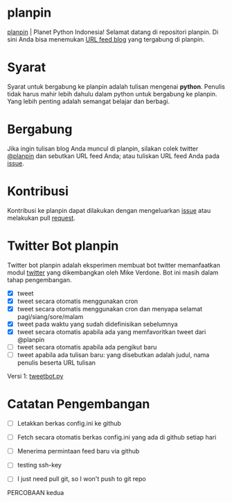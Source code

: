 planpin
=======

[planpin](http://planet.python.or.id) | Planet Python Indonesia! Selamat datang di repositori planpin. Di sini Anda bisa menemukan [URL feed blog](https://github.com/za/planpin/blob/master/planpin.config) yang tergabung di planpin. 

Syarat
======

Syarat untuk bergabung ke planpin adalah tulisan mengenai **python**. Penulis tidak harus mahir lebih dahulu dalam python untuk bergabung ke planpin. Yang lebih penting adalah semangat belajar dan berbagi.

Bergabung
=========

Jika ingin tulisan blog Anda muncul di planpin, silakan colek twitter [@planpin](https://twitter.com/planpin) dan sebutkan URL feed Anda; atau tuliskan URL feed Anda pada [issue](https://github.com/za/planpin/issues).

Kontribusi
==========

Kontribusi ke planpin dapat dilakukan dengan mengeluarkan [issue](https://github.com/za/planpin/issues) atau melakukan pull [request](https://github.com/za/planpin/pulls).

Twitter Bot planpin
===================

Twitter bot planpin adalah eksperimen membuat bot twitter memanfaatkan modul [twitter](https://pypi.python.org/pypi/twitter) yang dikembangkan oleh Mike Verdone. Bot ini masih dalam tahap pengembangan.

* [x] tweet 
* [x] tweet secara otomatis menggunakan cron
* [x] tweet secara otomatis menggunakan cron dan menyapa selamat pagi/siang/sore/malam
* [x] tweet pada waktu yang sudah didefinisikan sebelumnya
* [x] tweet secara otomatis apabila ada yang memfavoritkan tweet dari @planpin
* [ ] tweet secara otomatis apabila ada pengikut baru
* [ ] tweet apabila ada tulisan baru: yang disebutkan adalah judul, nama penulis beserta URL tulisan

Versi 1: [tweetbot.py](https://github.com/za/planpin/blob/master/tweetbot.py)

Catatan Pengembangan
====================

* [ ] Letakkan berkas config.ini ke github
* [ ] Fetch secara otomatis berkas config.ini yang ada di github setiap hari
* [ ] Menerima permintaan feed baru via github

* [ ] testing ssh-key
* [ ] I just need pull git, so I won't push to git repo

PERCOBAAN kedua
